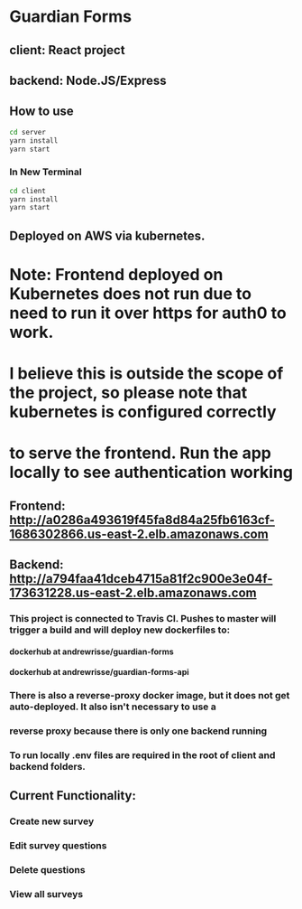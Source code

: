 # Guardian Forms

## client: React project
## backend: Node.JS/Express

## How to use

```sh
cd server
yarn install
yarn start
```
### In New Terminal

```sh
cd client
yarn install
yarn start
```

## Deployed on AWS via kubernetes.

# Note: Frontend deployed on Kubernetes does not run due to need to run it over https for auth0 to work.
# I believe this is outside the scope of the project, so please note that kubernetes is configured correctly
# to serve the frontend. Run the app locally to see authentication working

## Frontend: http://a0286a493619f45fa8d84a25fb6163cf-1686302866.us-east-2.elb.amazonaws.com
## Backend: http://a794faa41dceb4715a81f2c900e3e04f-173631228.us-east-2.elb.amazonaws.com

### This project is connected to Travis CI. Pushes to master will trigger a build and will deploy new dockerfiles to:
#### dockerhub at andrewrisse/guardian-forms
#### dockerhub at andrewrisse/guardian-forms-api

### There is also a reverse-proxy docker image, but it does not get auto-deployed. It also isn't necessary to use a 
### reverse proxy because there is only one backend running


### To run locally .env files are required in the root of client and backend folders. 



## Current Functionality:
### Create new survey
### Edit survey questions
### Delete questions
### View all surveys
